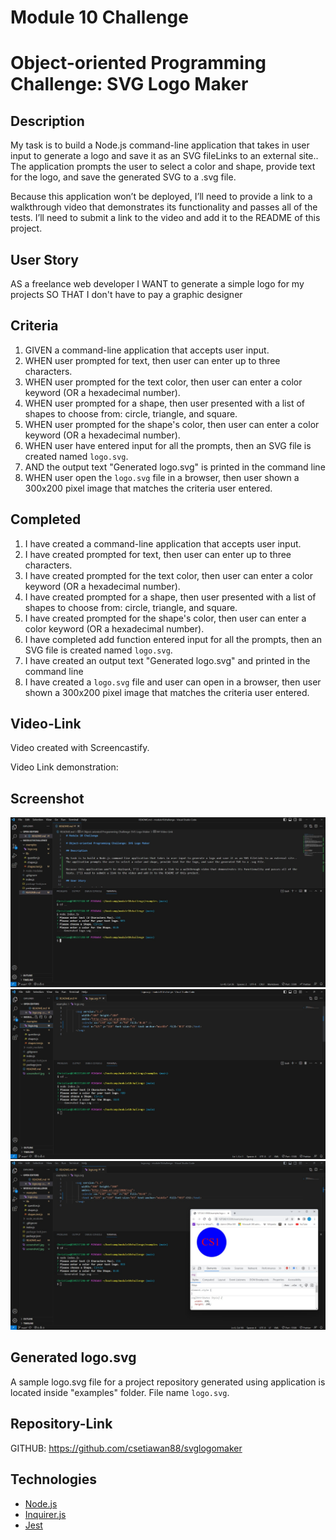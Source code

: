 # Module 10 Challenge

# Object-oriented Programming Challenge: SVG Logo Maker

## Description

My task is to build a Node.js command-line application that takes in user input to generate a logo and save it as an SVG fileLinks to an external site.. The application prompts the user to select a color and shape, provide text for the logo, and save the generated SVG to a .svg file.

Because this application won’t be deployed, I’ll need to provide a link to a walkthrough video that demonstrates its functionality and passes all of the tests. I’ll need to submit a link to the video and add it to the README of this project.

## User Story

AS a freelance web developer
I WANT to generate a simple logo for my projects
SO THAT I don't have to pay a graphic designer

## Criteria

1. GIVEN a command-line application that accepts user input.
2. WHEN user prompted for text, then user can enter up to three characters.
3. WHEN user prompted for the text color, then user can enter a color keyword (OR a hexadecimal number).
4. WHEN user prompted for a shape, then user presented with a list of shapes to choose from: circle, triangle, and square.
5. WHEN user prompted for the shape's color, then user can enter a color keyword (OR a hexadecimal number).
6. WHEN user have entered input for all the prompts, then an SVG file is created named `logo.svg`.
7. AND the output text "Generated logo.svg" is printed in the command line
8. WHEN user open the `logo.svg` file in a browser, then user shown a 300x200 pixel image that matches the criteria user entered.

## Completed

1. I have created a command-line application that accepts user input.
2. I have created prompted for text, then user can enter up to three characters.
3. I have created prompted for the text color, then user can enter a color keyword (OR a hexadecimal number).
4. I have created prompted for a shape, then user presented with a list of shapes to choose from: circle, triangle, and square.
5. I have created prompted for the shape's color, then user can enter a color keyword (OR a hexadecimal number).
6. I have completed add function entered input for all the prompts, then an SVG file is created named `logo.svg`.
7. I have created an output text "Generated logo.svg" and printed in the command line
8. I have created a `logo.svg` file and user can open in a browser, then user shown a 300x200 pixel image that matches the criteria user entered.

## Video-Link

Video created with Screencastify.

Video Link demonstration:

## Screenshot

![Generating User Input](screenshot1.jpg)
![logo.svg on Visual Code Editor](screenshot2.jpg)
![logo.svg on Browser](screenshot3.jpg)

## Generated logo.svg

A sample logo.svg file for a project repository generated using application is located inside "examples" folder. File name `logo.svg`.

## Repository-Link

GITHUB: https://github.com/csetiawan88/svglogomaker

## Technologies

- [Node.js](https://nodejs.org/)
- [Inquirer.js](https://www.npmjs.com/package/inquirer)
- [Jest](https://www.npmjs.com/package/jest)

